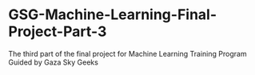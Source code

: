 # GSG-Machine-Learning-Final-Project-Part-3
The third part of the final project for Machine Learning Training Program Guided by Gaza Sky Geeks
